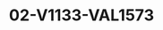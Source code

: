 ---
title: 02-V1133-VAL1573
image: /v1543919832/viterbo/02-V1133-VAL1573.jpg
brand: valentini-couture
layout: vestito
---